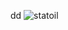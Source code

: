 dd
![statoil](https://user-images.githubusercontent.com/74644453/163803127-620104d8-2c2e-4cb7-9c18-0d13796c2a46.png)
